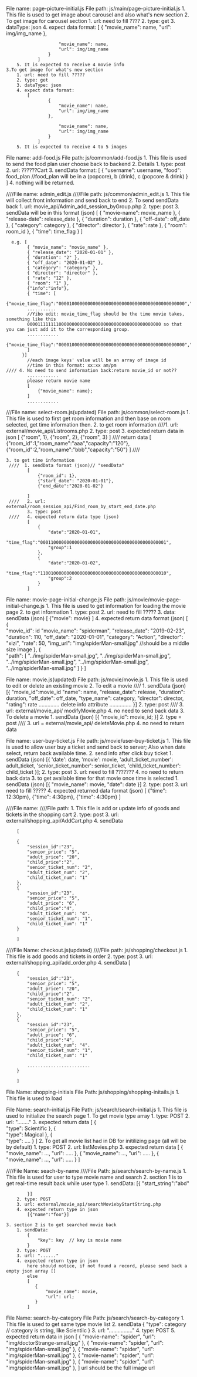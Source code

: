 File name: page-picture-initial.js
File path: js/main/page-picture-initial.js
    1. This file is used to get image about carousel and also what's new section
    2. To get image for carousel section
        1. url: need to fill ????
        2. type: get
        3. dataType: json
        4. expect data format: 
                [
                    {
                        "movie_name": name,
                        "url": img/img_name
                    },

                        "movie_name": name,
                        "url": img/img_name
                    }
                ]
        5. It is expected to receive 4 movie info
    3.To get image for what's new section
        1. url: need to fill ?????
        2. type: get
        3. dataType: json
        4. expect data format:
            [
                    {
                        "movie_name": name,
                        "url": img/img_name
                    },

                        "movie_name": name,
                        "url": img/img_name
                    }
                ]
        5. It is expected to receive 4 to 5 images


File name: add-food.js
File path: js/common/add-food.js
    1. This file is used to send the food plan user choose back to backend
    2. Details
        1. type: post
        2. url: ??????Cart
        3. sendData format:
            [
                {
                    "username": username,
                    "food": food_plan   //food_plan will be in a (popcore), b (drink), c (popcore & drink)
                }
            ]
        4. nothing will be returned.


////File name: admin_edit.js
////File path: js/common/admin_edit.js
    1. This file will collect front information and send back to end
    2. To send sendData back
        1. url: movie_api/Admin_add_session_byGroup.php
        2. type: post
        3. sendData will be in this format (json)
            [
                { "movie-name": movie_name },
                { "release-date": release_date },
                { "duration": duration },
                { "off-date": off_date },
                { "category": category },
                { "director": director },
                { "rate": rate },
                { "room": room_id },
                { "time": time_flag }
            ]

      e.g. [
            { "movie_name": "movie_name" },
            { "release_date": "2020-01-01" },
            { "duration": "2" },
            { "off_date": "2020-01-02" },
            { "category": "category" },
            { "director": "director" },
            { "rate": "12" },
            { "room": "1" },
            {"info":"info"},
            { "time": [
            {"movie_time_flag":"000010000000000000000000000000000000000000000000","group":1},
            ...........
            //Yibo edit: movie_time_flag should be the time movie takes, something like this
            000011111111000000000000000000000000000000000000000 so that you can just add it to the corresponding group.
            ............
            {"movie_time_flag":"000010000000000000000000000000000000000000000000","group":2}
            ]
          }]
            //each image keys' value will be an array of image id
            //time in this format: xx:xx am/pm
    //// 4. No need to send information back:return movie_id or not??
            ............
            please return movie name
            [
                {"movie_name": name};
            ]
            ............

///File name: select-room.js(updated)
File path: js/common/select-room.js
    1. This file is used to first get room information and then base on room selected, get time information then.
    2. to get room information
    ////1. url: external/movie_api/Listrooms.php
        2. type: post
        3. expected return data in json
            [
                {"room", 1},
                {"room", 2},
                {"room", 3}
            ]
       //// return data
           [
           {"room_id":1,"room_name":"aaa","capacity":"120"},
           {"room_id":2,"room_name":"bbb","capacity":"50"}
           ]
       ////
           
    3. to get time information
     ////  1. sendData format (json)// "sendData"
            [
                {"room_id": 1},
                {"start_date": "2020-01-01"},
                {"end_date":"2020-01-02"}

            ]
     ////   2. url: external/room_session_api/Find_room_by_start_end_date.php 
            3. type: post
     ////   4. expected return data type (json)
            [
                {
                    "date":"2020-01-01",
                    "time_flag":"000110000000000000000000000000000000000000000001",
                    "group":1
                },
                {
                    "date":"2020-01-02",
                    "time_flag":"110010000000000000000000000000000000000000000010",
                    "group":2
                }
            ]


File name: movie-page-initial-change.js
File path: js/movie/movie-page-initial-change.js
    1. This file is used to get information for loading the movie page
    2. to get information
        1. type: post
        2. url: need to fill ?????
        3. data: sendData (json)
            [
                {"movie": movie}
            ]
        4. expected return data format (json)
            [
                {   
                    "movie_id": id
                    "movie_name": "spiderman",
                    "release_date": "2019-02-23",
                    "duration": 110,
                    "off_date": "2020-01-01",
                    "category": "Action",
                    "director": "xizi",
                    "rate": 50,
                    "img_url": "img/spiderMan-small.jpg" //should be a middle size image
                },
                {       
                    "path": [
                        "../img/spiderMan-small.jpg",
                        "../img/spiderMan-small.jpg",
                        "../img/spiderMan-small.jpg",
                        "../img/spiderMan-small.jpg",
                        "../img/spiderMan-small.jpg"
                    ]
                }
            ]


File name: movie.js(updated)
File path: js/movie/movie.js
    1. This file is used to edit or delete an existing movie
    2. To edit a movie
    ////    1. sendData (json)
            [{
                "movie_id":movie_id
                "name": name,
                "release_date": release,
                "duration": duration,
                "off_date": off_date,
                "type_name": category,
                "director": director,
                "rating": rate
                ..............
                delete info attribute
                ...............
            }]
           2. type: post
    ////   3. url: external/movie_api/ modifyMovie.php
           4. no need to send back data
    3. To delete a movie
        1. sendData (json)
            [{
                    "movie_id": movie_id;
            }]
        2. type = post
   //// 3. url = external/movie_api/ deleteMovie.php
        4. no need to return data


File name: user-buy-ticket.js
File path: js/movie/user-buy-ticket.js
    1. This file is used to allow user buy a ticket and send back to server; Also when date select, return back available time.
    2. send info after click buy ticket
        1. sendData (json)
        [{
            'date': date,
            'movie': movie,
            'adult_ticket_number': adult_ticket,
            'senior_ticket_number': senior_ticket,
            'child_ticket_number': child_ticket
        }];
        2. type: post
        3. url: need to fill ???????
        4. no need to return back data
    3. to get available time for that movie once time is selected
        1. sendData (json)
            [{
                "movie_name": movie,
                "date": date
            }]
        2. type: post
        3. url: need to fill ?????
        4. expected returned data format (json)
            [
                {"time": 12:30pm},
                {"time": 4:30pm},
                {"time": 4:30pm}
            ]


////File name: 
////File path: 
    1. This file is add or update info of goods and tickets in the shopping cart 
    2. type: post
    3. url: external/shopping_api/AddCart.php
    4. sendData

        [
            
        {
            "session_id":"23",
            "senior_price": "5",
            "adult_price": "20",
            "child_price":"2",
            "senior_ticket_num": "2",
            "adult_ticket_num": "2",
            "child_ticket_num": "1"
        },
        {
            "session_id":"23",
            "senior_price": "5",
            "adult_price": "6",
            "child_price":"4",
            "adult_ticket_num": "4".
            "senior_ticket_num": "1",
            "child_ticket_num": "1"
        }
        
        ]

////File Name: checkout.js(updated)
////File path: js/shopping/checkout.js
    1. This file is add goods and tickets in order 
    2. type: post
    3. url: external/shopping_api/add_order.php
    4. sendData
        [
            
        {
            "session_id":"23",
            "senior_price": "5",
            "adult_price": "20",
            "child_price":"2",
            "senior_ticket_num": "2",
            "adult_ticket_num": "2",
            "child_ticket_num": "1"
        },
        {
            "session_id":"23",
            "senior_price": "5",
            "adult_price": "6",
            "child_price":"4",
            "adult_ticket_num": "4".
            "senior_ticket_num": "1",
            "child_ticket_num": "1"

            ........................
        }
        
        ]

File Name: shopping-initials
File Path: js/shopping/shopping-initails.js
    1. This file is used to load 




File Name: search-initial.js
File Path: js/search/search-initial.js
    1. This file is used to initialize the search page
        1. To get movie type array
            1. type: POST
            2. url: "........"
            3. expected return data
                [
                    {  
                    "type": Scientific
                    },
                    {  
                    "type": Magical
                    },
                    {  
                    "type": ....
                    }
                ]
    2. To get all movie list had in DB for initilizing page (all will be by default)
            1. type: POST
        2. url: listMovies.php
            3. expected return data
                [
                    {
                        "movie_name": ...,
                        "url": .....
                    },
                    {
                        "movie_name": ...,
                        "url": .....
                    },
                    {
                        "movie_name": ...,
                        "url": .....
                    }
                ]


////File Name: seach-by-name
////File Path: js/search/search-by-name.js
    1. This file is used for user to type movie name and search
    2. section 1 is to get real-time result back while user type
        1. sendData:
            [{
                "start_string":"abd"

            }]
        2. type: POST
        3. url: external/movie_api/searchMoviebyStartString.php
        4. expected return type in json
            [{"name":"foo"}]
            
    3. section 2 is to get searched movie back
        1. sendData:
            {
                "key": key  // key is movie name
            }
        2. type: POST
        3. url: "......"
        4. expected return type in json
            here should notice, if not found a record, please send back a empty json array []
            else 
            [
               {
                   "movie_name": movie,
                   "url": url;
               } 
            ]


File Name: search-by-category
File Path: js/search/search-by-category
    1. This file is used to get same type movie list
    2. sendData
        {
            "type": category // category is string, like Scientiic
        }
    3. url: "................"
    4. type: POST
    5. expected return data in json
        [
            {
                "movie-name": "spider",
                "url": "img/doctorStrange-small.jpg"
            },
            {
                "movie-name": "spider",
                "url": "img/spiderMan-small.jpg"
            },
            {
                "movie-name": "spider",
                "url": "img/spiderMan-small.jpg"
            },
            {
                "movie-name": "spider",
                "url": "img/spiderMan-small.jpg"
            },
            {
                "movie-name": "spider",
                "url": "img/spiderMan-small.jpg"
            },
        ]
        url should be the full image url